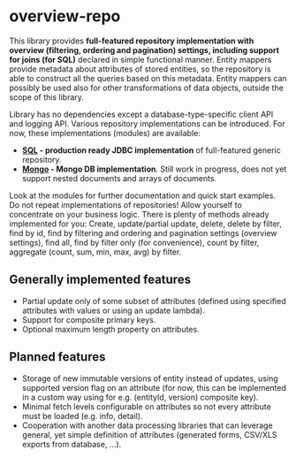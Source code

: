 # overview-repo

This library provides **full-featured repository implementation with overview (filtering, ordering and pagination) settings, including support for joins (for SQL)** declared in simple functional manner.
Entity mappers provide metadata about attributes of stored entities, so the repository is able to construct all the queries
based on this metadata. Entity mappers can possibly be used also for other transformations of data objects, outside the scope of this library.

Library has no dependencies except a database-type-specific client API and logging API. Various repository implementations can be introduced. For now, these implementations (modules) are available:


 * **[SQL](sql/README.md) - production ready JDBC implementation** of full-featured generic repository.
 * **[Mongo](mongo/README.md) - Mongo DB implementation**. Still work in progress, does not yet support nested documents and arrays of documents.


Look at the modules for further documentation and quick start examples. Do not repeat implementations of repositories! Allow yourself to concentrate on your business logic.
There is plenty of methods already implemented for you: Create, update/partial update, delete, delete by filter, find by id, find by filtering and ordering and pagination settings (overview settings), find all, find by filter only (for convenience), count by filter, aggregate (count, sum, min, max, avg) by filter.

## Generally implemented features
 * Partial update only of some subset of attributes (defined using specified attributes with values or using an update lambda).
 * Support for composite primary keys.
 * Optional maximum length property on attributes.

## Planned features
 * Storage of new immutable versions of entity instead of updates, using supported version flag on an attribute (for now, this can be implemented in a custom way using for e.g. (entityId, version) composite key).
 * Minimal fetch levels configurable on attributes so not every attribute must be loaded (e.g. info, detail).
 * Cooperation with another data processing libraries that can leverage general, yet simple definition of attributes (generated forms, CSV/XLS exports from database, ...).
